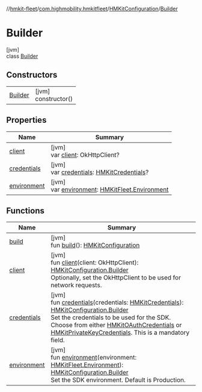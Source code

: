//[hmkit-fleet](../../../../index.md)/[com.highmobility.hmkitfleet](../../index.md)/[HMKitConfiguration](../index.md)/[Builder](index.md)

# Builder

[jvm]\
class [Builder](index.md)

## Constructors

| | |
|---|---|
| [Builder](-builder.md) | [jvm]<br>constructor() |

## Properties

| Name | Summary |
|---|---|
| [client](client.md) | [jvm]<br>var [client](client.md): OkHttpClient? |
| [credentials](credentials.md) | [jvm]<br>var [credentials](credentials.md): [HMKitCredentials](../../-h-m-kit-credentials/index.md)? |
| [environment](environment.md) | [jvm]<br>var [environment](environment.md): [HMKitFleet.Environment](../../-h-m-kit-fleet/-environment/index.md) |

## Functions

| Name | Summary |
|---|---|
| [build](build.md) | [jvm]<br>fun [build](build.md)(): [HMKitConfiguration](../index.md) |
| [client](client.md) | [jvm]<br>fun [client](client.md)(client: OkHttpClient): [HMKitConfiguration.Builder](index.md)<br>Optionally, set the OkHttpClient to be used for network requests. |
| [credentials](credentials.md) | [jvm]<br>fun [credentials](credentials.md)(credentials: [HMKitCredentials](../../-h-m-kit-credentials/index.md)): [HMKitConfiguration.Builder](index.md)<br>Set the credentials to be used for the SDK. Choose from either [HMKitOAuthCredentials](../../-h-m-kit-o-auth-credentials/index.md) or [HMKitPrivateKeyCredentials](../../-h-m-kit-private-key-credentials/index.md). This is a mandatory field. |
| [environment](environment.md) | [jvm]<br>fun [environment](environment.md)(environment: [HMKitFleet.Environment](../../-h-m-kit-fleet/-environment/index.md)): [HMKitConfiguration.Builder](index.md)<br>Set the SDK environment. Default is Production. |
